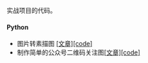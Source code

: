 实战项目的代码。



#### Python

- 图片转素描图 [[文章]]((https://mp.weixin.qq.com/s?__biz=MzU5MDY5OTI5MA==&mid=2247483679&idx=1&sn=229eaae83f0fad327d4ae419dc6bf865&chksm=fe3b0f6ac94c867cf72992dd2ec118d165c3990818ddd45d5a87736bac907b8871e8a006e9ab&token=985117826&lang=zh_CN#rd))[[code]](https://github.com/ccc013/machineLearning_and_ComputerVision/Projects/style_transform/style_transform.py)
- 制作简单的公众号二维码关注图[[文章]](https://mp.weixin.qq.com/s?__biz=MzU5MDY5OTI5MA==&mid=2247483695&idx=1&sn=7a752c0d57f53c59dc3c525398a34e20&chksm=fe3b0f5ac94c864c6162bd2f8b8310482ffd1ca82ed8dfec4aedc74514e598cb86078cc5f34a&token=985117826&lang=zh_CN#rd)[[code]](https://github.com/ccc013/machineLearning_and_ComputerVision/Projects/image_composition/image_composition.py)

